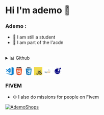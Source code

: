 <h1>Hi I'm ademo 👊 </h1>

### Ademo :

- 🧠 I am still a student 
- 💪 I am part of the l'acdn

<br/>

<details> 
  <summary>📊 Github</summary>

  <br />
  
  [![AdemoDEV github stats](https://github-readme-stats.vercel.app/api?username=AdemoDEV&count_private=true&show_icons=true)](https://github.com/anuraghazra/github-readme-stats)

  [![Top Langs](https://github-readme-stats.vercel.app/api/top-langs/?username=AdemoDEV&layout=compact)](https://github.com/anuraghazra/github-readme-stats)
  
</details>

<a href=https://discord.gg/HQgfNzW target="blank"><img align="center" src=https://raw.githubusercontent.com/github/explore/80688e429a7d4ef2fca1e82350fe8e3517d3494d/topics/visual-studio-code/visual-studio-code.png alt="tools Visual Studio Code" width="26" /></a>
<a href=https://discord.gg/G2Ff3et target="blank"><img align="center" src=https://raw.githubusercontent.com/github/explore/80688e429a7d4ef2fca1e82350fe8e3517d3494d/topics/html/html.png alt="languages HTML5"  width="26" /></a>
<a href=https://discord.gg/G2Ff3et target="blank"><img align="center" src=https://raw.githubusercontent.com/github/explore/80688e429a7d4ef2fca1e82350fe8e3517d3494d/topics/css/css.png alt="languages CSS3"  width="26" /></a>
<a href=https://discord.gg/G2Ff3et target="blank"><img align="center" src=https://raw.githubusercontent.com/github/explore/80688e429a7d4ef2fca1e82350fe8e3517d3494d/topics/javascript/javascript.png alt="languages JavaScript"  width="26" /></a>
<a href=https://discord.gg/G2Ff3et target="blank"><img align="center" src=https://raw.githubusercontent.com/github/explore/80688e429a7d4ef2fca1e82350fe8e3517d3494d/topics/mysql/mysql.png alt="languages MySQL"  width="26" /></a>
<a href=https://discord.gg/G2Ff3et target="blank"><img align="center" src=https://raw.githubusercontent.com/github/explore/80688e429a7d4ef2fca1e82350fe8e3517d3494d/topics/lua/lua.png alt="languages LUA"  width="26" /></a>

### FIVEM

- ⚙️ I also do missions for people on Fivem
<p>
<a href=https://discord.gg/HQgfNzW target="blank"><img align="center" src=https://cdn.jsdelivr.net/npm/simple-icons@v3/icons/discord.svg alt="AdemoShops" height="20" width="20" 
</p>
                                                       
                                                 
